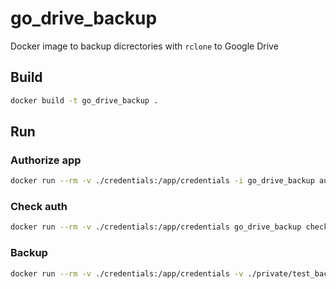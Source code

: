 # go_drive_backup

Docker image to backup dicrectories with `rclone` to Google Drive 

## Build

```sh
docker build -t go_drive_backup .
```

## Run

### Authorize app

```sh
docker run --rm -v ./credentials:/app/credentials -i go_drive_backup auth
```

### Check auth

```sh
docker run --rm -v ./credentials:/app/credentials go_drive_backup check-auth
```

### Backup

```sh
docker run --rm -v ./credentials:/app/credentials -v ./private/test_backup:/app/private/test_backup:ro --env BACKUP_TARGETS="private/test_backup/:backup/test_backup/" go_drive_backup backup
```